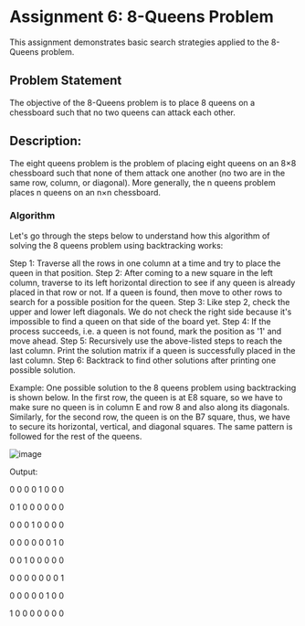 # Assignment 6: 8-Queens Problem
This assignment demonstrates basic search strategies applied to the 8-Queens problem.

## Problem Statement
The objective of the 8-Queens problem is to place 8 queens on a chessboard such that no two queens can attack each other.

## Description:
The eight queens problem is the problem of placing eight queens on an 8×8 chessboard such that none of them attack one another (no two are in the same row, column, or diagonal). 
More generally, the n queens problem places n queens on an n×n chessboard.

### Algorithm
Let's go through the steps below to understand how this algorithm of solving the 8 queens problem using backtracking works:

Step 1: Traverse all the rows in one column at a time and try to place the queen in that position.
Step 2: After coming to a new square in the left column, traverse to its left horizontal direction to see if any queen is already placed in that row or not. 
If a queen is found, then move to other rows to search for a possible position for the queen.
Step 3: Like step 2, check the upper and lower left diagonals. We do not check the right side because it's impossible to find a queen on that side of the board yet.
Step 4: If the process succeeds, i.e. a queen is not found, mark the position as '1' and move ahead.
Step 5: Recursively use the above-listed steps to reach the last column. Print the solution matrix if a queen is successfully placed in the last column.
Step 6: Backtrack to find other solutions after printing one possible solution.

Example: One possible solution to the 8 queens problem using backtracking is shown below. In the first row, the queen is at E8 square, so we have to make sure no queen is in column E and row 8 and also along its diagonals. 
Similarly, for the second row, the queen is on the B7 square, thus, we have to secure its horizontal, vertical, and diagonal squares. 
The same pattern is followed for the rest of the queens. 

![image](https://github.com/user-attachments/assets/fcfb67bf-1508-4420-95dc-e0272d9631a3)

Output:

 

0 0 0 0 1 0 0 0

0 1 0 0 0 0 0 0

0 0 0 1 0 0 0 0

0 0 0 0 0 0 1 0

0 0 1 0 0 0 0 0

0 0 0 0 0 0 0 1

0 0 0 0 0 1 0 0

1 0 0 0 0 0 0 0
